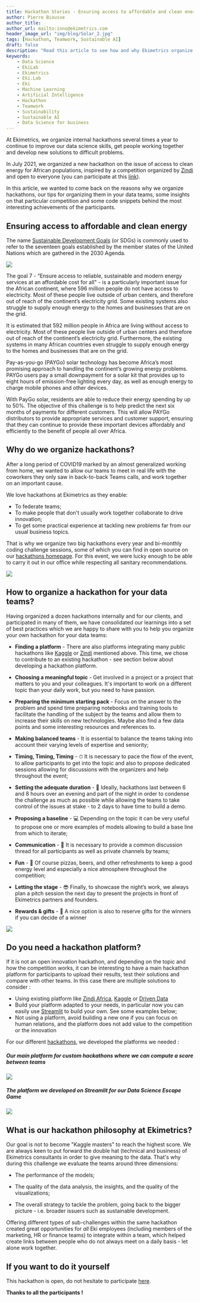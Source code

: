 ```yaml
---
title: Hackathon Stories - Ensuring access to affordable and clean energy
author: Pierre Biousse
author_title:
author_url: mailto:inno@ekimetrics.com
header_image_url: "img/blog/Solar_2.jpg"
tags: [Hackathon, Teamwork, Sustainable AI]
draft: false
description: "Read this article to see how and why Ekimetrics organize hackathons to foster creativity, innovation and team work in our Data teams. Also learn important tips for organizing your own hackathons."
keywords:
    - Data Science
    - EkiLab
    - Ekimetrics
    - Eki.Lab
    - Eki
    - Machine Learning
    - Artificial Intelligence
    - Hackathon
    - Teamwork
    - Sustainability
    - Sustainable AI
    - Data Science for business
---
```


<!--truncate-->


At Ekimetrics, we organize internal hackathons several times a year to continue to improve our data science skills, get people working together and develop new solutions to difficult problems.

In July 2021, we organized a new hackathon on the issue of access to clean energy for African populations, inspired by a competition organized by [Zindi](https://zindi.africa/competitions) and open to everyone (you can participate at this [link](https://zindi.africa/competitions/sfc-paygo-solar-credit-repayment-competition)).

In this article, we wanted to come back on the reasons why we organize hackathons, our tips for organizing them in your data teams, some insights on that particular competition and some code snippets behind the most interesting achievements of the participants.


## Ensuring access to affordable and clean energy

The name [Sustainable Development Goals](https://sdgs.un.org/goals) (or SDGs) is commonly used to refer to the seventeen goals established by the member states of the United Nations which are gathered in the 2030 Agenda. 

![](img/Hackathon_Stories_1/sdgs.png)

The goal 7 - “Ensure access to reliable, sustainable and modern energy services at an affordable cost for all" - is a particularly important issue for the African continent, where 596 million people do not have access to electricity.
Most of these people live outside of urban centers, and therefore out of reach of the continent’s electricity grid. Some existing systems also struggle to supply enough energy to the homes and businesses that are on the grid. 


It is estimated that 592 million people in Africa are living without access to electricity. Most of these people live outside of urban centers and therefore out of reach of the continent’s electricity grid. Furthermore, the existing systems in many African countries even struggle to supply enough energy to the homes and businesses that are on the grid. 


Pay-as-you-go (PAYGo) solar technology has become Africa’s most promising approach to handling the continent’s growing energy problems. PAYGo users pay a small downpayment for a solar kit that provides up to eight hours of emission-free lighting every day, as well as enough energy to charge mobile phones and other devices. 



With PayGo solar, residents are able to reduce their energy spending by up to 50%. 
The objective of this challenge is to help predict the next six months of payments for different customers. This will allow PAYGo distributors to provide appropriate services and customer support, ensuring that they can continue to provide these important devices affordably and efficiently to the benefit of people all over Africa. 





## Why do we organize hackathons?

After a long period of COVID19 marked by an almost generalized working from home, we wanted to allow our teams to meet in real life with the coworkers they only saw in back-to-back Teams calls, and work together on an important cause.  

We love hackathons at Ekimetrics as they enable: 

- To federate teams;
- To make people that don't usually work together collaborate to drive innovation;
- To get some practical experience at tackling new problems far from our usual business topics.


That is why we organize two big hackathons every year and bi-monthly coding challenge sessions, some of which you can find in open source on our [hackathons homepage](https://ekimetrics.github.io/hacks/). 
For this event, we were lucky enough to be able to carry it out in our office while respecting all sanitary recommendations.


![](img/Hackathon_Stories_1/Team.png)



## How to organize a hackathon for your data teams?

Having organized a dozen hackathons internally and for our clients, and participated in many of them, we have consolidated our learnings into a set of best practices which we are happy to share with you to help you organize your own hackathon for your data teams:

- **Finding a platform** - There are also platforms integrating many public hackathons like [Kaggle](https://www.kaggle.com/) or [Zindi](https://zindi.africa/) mentioned above. This time, we chose to contribute to an existing hackathon - see section below about developing a hackathon platform. 

- **Choosing a meaningful topic** - Get involved in a project or a project that matters to you and your colleagues. It's important to work on a different topic than your daily work, but you need to have passion. 

- **Preparing the minimum starting pack** - Focus on the answer to the problem and spend time preparing notebooks and training tools to facilitate the handling of the subject by the teams and allow them to increase their skills on new technologies. Maybe also find a few data points and some interesting resources and references to.

- **Making balanced teams** - It is essential to balance the teams taking into account their varying levels of expertise and seniority;

- **Timing, Timing, Timing** - ⏱ It is necessary to pace the flow of the event, to allow participants to get into the topic and also to propose dedicated sessions allowing for discussions with the organizers and help throughout the event;

- **Setting the adequate duration** - 🏁 Ideally, hackathons last between 6 and 8 hours over an evening and part of the night in order to condense the challenge as much as possible while allowing the teams to take control of the issues at stake - to 2 days to have time to build a demo.

- **Proposing a baseline** - 💻 Depending on the topic it can be very useful to propose one or more examples of models allowing to build a base line from which to iterate;

- **Communication** - 💬 It is necessary to provide a common discussion thread for all participants as well as private channels by teams;

- **Fun** - 🍾 Of course pizzas, beers, and other refreshments to keep a good energy level and especially a nice atmosphere throughout the competition;

- **Letting the stage** - 😎 Finally, to showcase the night’s work, we always plan a pitch session the next day to present the projects in front of Ekimetrics partners and founders.

- **Rewards & gifts** - 🎁 A nice option is also to reserve gifts for the winners if you can decide of a winner 

![](img/Hackathon_Stories_1/Image32.png)


## Do you need a hackathon platform?
If it is not an open innovation hackathon, and depending on the topic and how the competition works, it can be interesting to have a main hackathon platform for participants to upload their results, test their solutions and compare with other teams. In this case there are multiple solutions to consider : 

- Using existing platform like [Zindi Africa](https://zindi.africa/), [Kaggle](https://www.kaggle.com/) or [Driven Data](https://www.drivendata.org/) 
- Build your platform adapted to your needs, in particular now you can easily use [Streamlit](https://streamlit.io/) to build your own. See some examples below;
- Not using a platform, avoid building a new one if you can focus on human relations, and the platform does not add value to the competition or the innovation 

For our different [hackathons](https://ekimetrics.github.io/hacks/), we developed the platforms we needed : 

##### Our main platform for custom hackathons where we can compute a score between teams
![](img/Hackathon_Stories_1/platform.png)

##### The platform we developed on Streamlit for our Data Science Escape Game
![](img/Hackathon_Stories_1/platform2.png)


## What is our hackathon philosophy at Ekimetrics?


Our goal is not to become "Kaggle masters" to reach the highest score.
We are always keen to put forward the double hat (technical and business) of Ekimetrics consultants in order to give meaning to the data.
That's why during this challenge we evaluate the teams around three dimensions:

- The performance of the models;

- The quality of the data analysis, the insights, and the quality of the visualizations;

- The overall strategy to tackle the problem, going back to the bigger picture - i.e. broader issuers such as sustainable development.

Offering different types of sub-challenges within the same hackathon created great opportunities for *all* Eki employees (including members of the marketing, HR or finance teams) to integrate within a team, which helped create links between people who do not always meet on a daily basis - let alone work together.


## If you want to do it yourself

This hackathon is open, do not hesitate to participate [here](https://zindi.africa/competitions/sfc-paygo-solar-credit-repayment-competition).

**Thanks to all the participants !**


